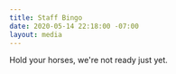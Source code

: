 ```yaml
---
title: Staff Bingo
date: 2020-05-14 22:18:00 -07:00
layout: media
---
```


Hold your horses, we're not ready just yet. 